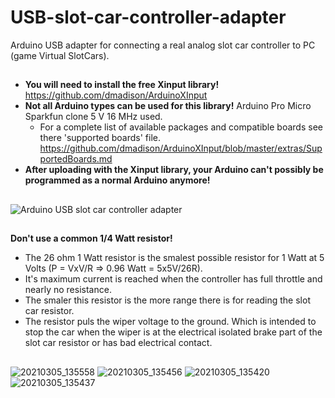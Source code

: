 # USB-slot-car-controller-adapter
Arduino USB adapter for connecting a real analog slot car controller to PC (game Virtual SlotCars).
##  
- **You will need to install the free Xinput library!** https://github.com/dmadison/ArduinoXInput
- **Not all Arduino types can be used for this library!** Arduino Pro Micro Sparkfun clone 5 V 16 MHz used.
  - For a complete list of available packages and compatible boards see there 'supported boards' file.
https://github.com/dmadison/ArduinoXInput/blob/master/extras/SupportedBoards.md
- **After uploading with the Xinput library, your Arduino can't possibly be programmed as a normal Arduino anymore!**
##  
![Arduino USB slot car controller adapter](https://user-images.githubusercontent.com/79975566/110209343-4d293700-7e8c-11eb-9fad-6625ab453f90.png)
##  
**Don't use a common 1/4 Watt resistor!**
- The 26 ohm 1 Watt resistor is the smalest possible resistor for 1 Watt at 5 Volts (P = VxV/R => 0.96 Watt = 5x5V/26R). 
- It's maximum current is reached when the controller has full throttle and nearly no resistance.
- The smaler this resistor is the more range there is for reading the slot car resistor.
- The resistor puls the wiper voltage to the ground. Which is intended to stop the car when the wiper is at the electrical isolated brake part of the slot car resistor or has bad electrical contact.

##  
![20210305_135558](https://user-images.githubusercontent.com/79975566/110118970-6f9f4f80-7dbb-11eb-8812-f8b6a421316b.jpg)
![20210305_135456](https://user-images.githubusercontent.com/79975566/110118994-75953080-7dbb-11eb-8261-c2a59c90fd44.jpg)
![20210305_135420](https://user-images.githubusercontent.com/79975566/110119007-79c14e00-7dbb-11eb-9f82-e38dd3e9c552.jpg)
![20210305_135437](https://user-images.githubusercontent.com/79975566/110119010-7c23a800-7dbb-11eb-8d13-e368e3763dd3.jpg)
